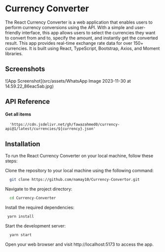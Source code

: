 
# Currency Converter
The React Currency Converter is a web application that enables users to perform currency conversions using the API. With a simple and user-friendly interface, this app allows users to select the currencies they want to convert from and to, specify the amount, and instantly get the converted result. This app provides real-time exchange rate data for over 150+ currencies. It is built using React, TypeScript, Bootstrap, Axios, and Moment libraries.


## Screenshots

![App Screenshot](src/assets/WhatsApp Image 2023-11-30 at 14.59.22_86eac5ab.jpg)


## API Reference

#### Get all items

```http
  'https://cdn.jsdelivr.net/gh/fawazahmed0/currency-api@1/latest/currencies/${currency}.json'
```



## Installation

To run the React Currency Converter on your local machine, follow these steps:

Clone the repository to your local machine using the following command:

```bash
  git clone https://github.com/namay10/Currency-Convertor.git
```
    
 Navigate to the project directory:

```bash
  cd Currency-Converter
```
 Install the required dependencies:
```bash
 yarn install
```
 Start the development server:
```bash
  yarn start
```
Open your web browser and visit http://localhost:5173 to access the app.
